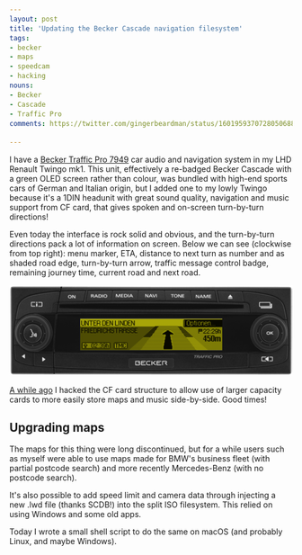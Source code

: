 ```yaml
---
layout: post
title: 'Updating the Becker Cascade navigation filesystem'
tags:
- becker
- maps
- speedcam
- hacking
nouns:
- Becker
- Cascade
- Traffic Pro
comments: https://twitter.com/gingerbeardman/status/1601959370728050688

---
```


I have a [Becker Traffic Pro 7949](https://ifdesign.com/en/winner-ranking/project/becker-traffic-pro-7949/2069) car audio and navigation system in my LHD Renault Twingo mk1. This unit, effectively a re-badged Becker Cascade with a green OLED screen rather than colour, was bundled with high-end sports cars of German and Italian origin, but I added one to my lowly Twingo because it's a 1DIN headunit with great sound quality, navigation and music support from CF card, that gives spoken and on-screen turn-by-turn directions!

Even today the interface is rock solid and obvious, and the turn-by-turn directions pack a lot of information on screen. Below we can see (clockwise from top right): menu marker, ETA, distance to next turn as number and as shaded road edge, turn-by-turn arrow, traffic message control badge, remaining journey time, current road and next road.

![PNG](/images/posts/becker-7949.png)

[A while ago](/2009/09/05/hacking-the-becker-cascade-navigation-cf-card/) I hacked the CF card structure to allow use of larger capacity cards to more easily store maps and music side-by-side. Good times!

## Upgrading maps

The maps for this thing were long discontinued, but for a while users such as myself were able to use maps made for BMW's business fleet (with partial postcode search) and more recently Mercedes-Benz (with no postcode search). 

It's also possible to add speed limit and camera data through injecting a new .lwd file (thanks SCDB!) into the split ISO filesystem. This relied on using Windows and some old apps.

Today I wrote a small shell script to do the same on macOS (and probably Linux, and maybe Windows).

<script src="https://gist.github.com/gingerbeardman/f18de0abe61c8dd548b4901b606bf39b.js"></script>
